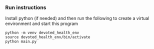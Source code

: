 ### Run instructions ###

Install python (if needed) and then run the following to create a virtual environment and start this program


````shell
python -m venv devoted_health_env
source devoted_health_env/bin/activate
python main.py
````

